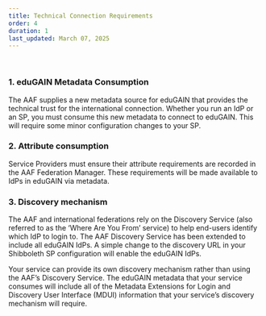 ```yaml
---
title: Technical Connection Requirements
order: 4
duration: 1
last_updated: March 07, 2025
---
```

<br>

### 1. eduGAIN Metadata Consumption

The AAF supplies a new metadata source for eduGAIN that provides the technical trust for the international connection. Whether you run an IdP or an SP, you must consume this new metadata to connect to eduGAIN. This will require some minor configuration changes to your SP.

### 2. Attribute consumption

Service Providers must ensure their attribute requirements are recorded in the AAF Federation Manager. These requirements will be made available to IdPs in eduGAIN via metadata.

### 3. Discovery mechanism

The AAF and international federations rely on the Discovery Service (also referred to as the ‘Where Are You From’ service) to help end-users identify which IdP to login to. The AAF Discovery Service has been extended to include all eduGAIN IdPs. A simple change to the discovery URL in your Shibboleth SP configuration will enable the eduGAIN IdPs.

Your service can provide its own discovery mechanism rather than using the AAF’s Discovery Service. The eduGAIN metadata that your service consumes will include all of the Metadata Extensions for Login and Discovery User Interface (MDUI) information that your service’s discovery mechanism will require.

